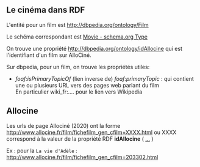 ## Le cinéma dans RDF

L'entité pour un film est http://dbpedia.org/ontology/Film

Le schéma correspondant est [Movie - schema.org Type](https://schema.org/Movie)

On trouve une propriété http://dbpedia.org/ontology/idAllocine qui est l'identifiant d'un film sur AlloCiné.

Sur dbpedia, pour un film, on trouve les propriétés utiles:
- _foaf:isPrimaryTopicOf_ (lien inverse de) _foaf:primaryTopic_ : qui contient une ou plusieurs URL vers des pages web parlant du film  
En particulier wiki_fr:.... pour le lien vers Wikipedia



## Allocine

Les urls de page Allociné (2020) ont la forme http://www.allocine.fr/film/fichefilm_gen_cfilm=XXXX.html ou XXXX correspond à la valeur de la propriété RDF **idAllocine** ( [...](http://mappings.dbpedia.org/index.php/OntologyProperty:IdAllocine) )

Ex : pour la `La vie d'Adèle` : http://www.allocine.fr/film/fichefilm_gen_cfilm=203302.html
